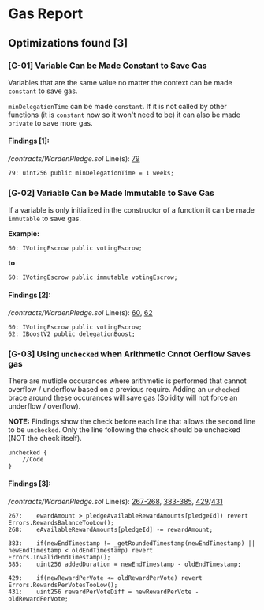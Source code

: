 # Gas Report
## Optimizations found [3]

### [G-01] Variable Can be Made Constant to Save Gas 

Variables that are the same value no matter the context can be made `constant` to save gas.

`minDelegationTime` can be made `constant`. If it is not called by other functions (it is `constant` now so it won't need to be) it can also be made `private` to save more gas.

#### Findings [1]:

*/contracts/WardenPledge.sol*
Line(s): [79](https://github.com/code-423n4/2022-10-paladin/blob/main/contracts/WardenPledge.sol#L79)
```solidity
79:	uint256 public minDelegationTime = 1 weeks;
```

### [G-02] Variable Can be Made Immutable to Save Gas 

If a variable is only initialized in the constructor of a function it can be made `immutable` to save gas.

**Example:**

```solidity
60:	IVotingEscrow public votingEscrow;
```

**to**

```solidity
60:	IVotingEscrow public immutable votingEscrow;
```

#### Findings [2]:

*/contracts/WardenPledge.sol*
Line(s): [60](https://github.com/code-423n4/2022-10-paladin/blob/main/contracts/WardenPledge.sol#L60), [62](https://github.com/code-423n4/2022-10-paladin/blob/main/contracts/WardenPledge.sol#L62)
```solidity
60:	IVotingEscrow public votingEscrow;
62:	IBoostV2 public delegationBoost;
```

### [G-03] Using `unchecked` when Arithmetic Cnnot Oerflow Saves gas

There are mutliple occurances where arithmetic is performed that cannot overflow / underflow based on a previous require. Adding an `unchecked` brace around these occurances will save gas (Solidity will not force an underflow / overflow).

**NOTE:** Findings show the check before each line that allows the second line to be `unchecked`.  Only the line following the check should be unchecked (NOT the check itself).

```solidity
unchecked {
	//Code
}
```

#### Findings [3]:

*/contracts/WardenPledge.sol*
Line(s): [267-268](https://github.com/code-423n4/2022-10-paladin/blob/main/contracts/WardenPledge.sol#L267-L268), [383-385](https://github.com/code-423n4/2022-10-paladin/blob/main/contracts/WardenPledge.sol#L383-L385), [429](https://github.com/code-423n4/2022-10-paladin/blob/main/contracts/WardenPledge.sol#L429)/[431](https://github.com/code-423n4/2022-10-paladin/blob/main/contracts/WardenPledge.sol#L431)

```solidity
267:	ewardAmount > pledgeAvailableRewardAmounts[pledgeId]) revert Errors.RewardsBalanceTooLow();
268:	eAvailableRewardAmounts[pledgeId] -= rewardAmount;
```

```solidity
383:	if(newEndTimestamp != _getRoundedTimestamp(newEndTimestamp) || newEndTimestamp < oldEndTimestamp) revert Errors.InvalidEndTimestamp();
385:	uint256 addedDuration = newEndTimestamp - oldEndTimestamp;
```

```solidity
429:	if(newRewardPerVote <= oldRewardPerVote) revert Errors.RewardsPerVotesTooLow();
431:	uint256 rewardPerVoteDiff = newRewardPerVote - oldRewardPerVote;
```